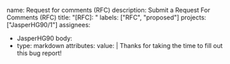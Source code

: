 name: Request for comments (RFC)
description: Submit a Request For Comments (RFC)
title: "[RFC]: "
labels: ["RFC", "proposed"]
projects: ["JasperHG90/1"]
assignees:
  - JasperHG90
body:
  - type: markdown
    attributes:
      value: |
        Thanks for taking the time to fill out this bug report!
